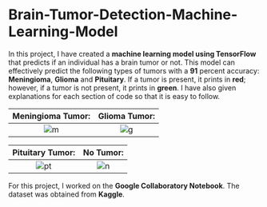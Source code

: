 # Brain-Tumor-Detection-Machine-Learning-Model

In this project, I have created a **machine learning model using TensorFlow** that predicts if an individual has a brain tumor or not.  This model can effectively predict the following types of tumors with a **91** percent accuracy: **Meningioma**, **Glioma** and **Pituitary**. If a tumor is present, it prints in **red**; however, if a tumor is not present, it prints in **green**. I have also given explanations for each section of code so that it is easy to follow. 



Meningioma Tumor:                                                                                            | Glioma Tumor:
:-----------------------------------------------------------------------------------------------------------:|:-----------------------------------------------------------------------------------------------------------:
![m](https://user-images.githubusercontent.com/70234008/156145975-52289f88-fada-423e-89c0-37d0980d865f.jpg)  | ![g](https://user-images.githubusercontent.com/70234008/156146040-5b4d88d1-52c1-4f46-a592-c276f363f4a1.jpg)



Pituitary Tumor:                                                                                             | No Tumor:
:-----------------------------------------------------------------------------------------------------------:|:-----------------------------------------------------------------------------------------------------------:
![pt](https://user-images.githubusercontent.com/70234008/156146106-958f5965-68bc-40ac-a524-89614b0797dd.jpg) | ![n](https://user-images.githubusercontent.com/70234008/156146508-8cf49da2-e50f-40fe-a5ca-085b8a44a14e.jpg)



For this project, I worked on the **Google Collaboratory Notebook**. The dataset was obtained from **Kaggle**. 

